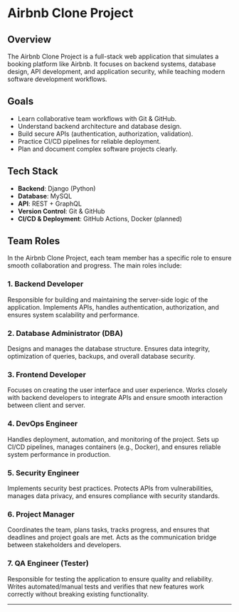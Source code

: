 # Airbnb Clone Project

## Overview
The Airbnb Clone Project is a full-stack web application that simulates a booking platform like Airbnb. It focuses on backend systems, database design, API development, and application security, while teaching modern software development workflows.

## Goals
- Learn collaborative team workflows with Git & GitHub.
- Understand backend architecture and database design.
- Build secure APIs (authentication, authorization, validation).
- Practice CI/CD pipelines for reliable deployment.
- Plan and document complex software projects clearly.

## Tech Stack
- **Backend**: Django (Python)
- **Database**: MySQL
- **API**: REST + GraphQL
- **Version Control**: Git & GitHub
- **CI/CD & Deployment**: GitHub Actions, Docker (planned)

## Team Roles

In the Airbnb Clone Project, each team member has a specific role to ensure smooth collaboration and progress. The main roles include:

### 1. Backend Developer
Responsible for building and maintaining the server-side logic of the application. Implements APIs, handles authentication, authorization, and ensures system scalability and performance.

### 2. Database Administrator (DBA)
Designs and manages the database structure. Ensures data integrity, optimization of queries, backups, and overall database security.

### 3. Frontend Developer
Focuses on creating the user interface and user experience. Works closely with backend developers to integrate APIs and ensure smooth interaction between client and server.

### 4. DevOps Engineer
Handles deployment, automation, and monitoring of the project. Sets up CI/CD pipelines, manages containers (e.g., Docker), and ensures reliable system performance in production.

### 5. Security Engineer
Implements security best practices. Protects APIs from vulnerabilities, manages data privacy, and ensures compliance with security standards.

### 6. Project Manager
Coordinates the team, plans tasks, tracks progress, and ensures that deadlines and project goals are met. Acts as the communication bridge between stakeholders and developers.

### 7. QA Engineer (Tester)
Responsible for testing the application to ensure quality and reliability. Writes automated/manual tests and verifies that new features work correctly without breaking existing functionality.

---
